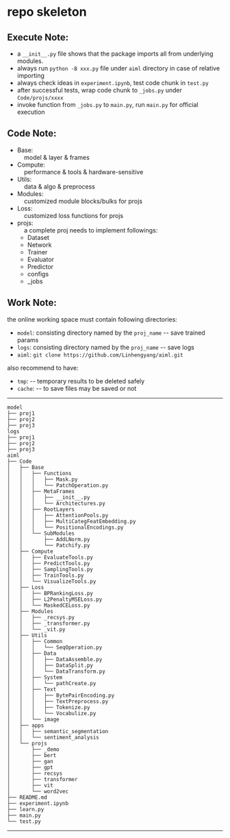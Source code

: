 # repo skeleton  
## Execute Note:  
* a `__init__.py` file shows that the package imports all from underlying modules.  
* always run `python -B xxx.py` file under `aiml` directory in case of relative importing  
* always check ideas in `experiment.ipynb`, test code chunk in `test.py`
* after successful tests, wrap code chunk to `_jobs.py` under `Code/projs/xxxx`
* invoke function from `_jobs.py` to `main.py`, run `main.py` for official execution

## Code Note:
* Base:  
&nbsp;&nbsp;&nbsp;&nbsp;model & layer & frames
* Compute:  
&nbsp;&nbsp;&nbsp;&nbsp;performance & tools & hardware-sensitive  
* Utils:  
&nbsp;&nbsp;&nbsp;&nbsp;data & algo & preprocess  
* Modules:  
&nbsp;&nbsp;&nbsp;&nbsp;customized module blocks/bulks for projs
* Loss:  
&nbsp;&nbsp;&nbsp;&nbsp;customized loss functions for projs
* projs:  
&nbsp;&nbsp;&nbsp;&nbsp;a complete proj needs to implement followings:
    * Dataset
    * Network
    * Trainer
    * Evaluator
    * Predictor
    * configs
    * _jobs

## Work Note:

the online working space must contain following directories:  
* `model`: consisting directory named by the `proj_name` -- save trained params
* `logs`: consisting directory named by the `proj_name`  -- save logs
* `aiml`: `git clone https://github.com/Linhengyang/aiml.git`

also recommend to have:
* `tmp`: -- temporary results to be deleted safely
* `cache`: -- to save files may be saved or not

---
    model
    ├── proj1
    ├── proj2
    ├── proj3
    logs
    ├── proj1
    ├── proj2
    ├── proj3
    aiml
    ├── Code
    │   ├── Base
    │   │   ├── Functions
    │   │   │   ├── Mask.py
    │   │   │   └── PatchOperation.py
    │   │   ├── MetaFrames
    │   │   │   ├── __init__.py
    │   │   │   └── Architectures.py
    │   │   ├── RootLayers
    │   │   │   ├── AttentionPools.py
    │   │   │   ├── MultiCategFeatEmbedding.py
    │   │   │   └── PositionalEncodings.py
    │   │   └── SubModules
    │   │       ├── AddLNorm.py
    │   │       └── Patchify.py
    │   ├── Compute
    │   │   ├── EvaluateTools.py
    │   │   ├── PredictTools.py
    │   │   ├── SamplingTools.py
    │   │   ├── TrainTools.py
    │   │   └── VisualizeTools.py
    │   ├── Loss
    │   │   ├── BPRankingLoss.py
    │   │   ├── L2PenaltyMSELoss.py
    │   │   └── MaskedCELoss.py
    │   ├── Modules
    │   │   ├── _recsys.py
    │   │   ├── _transformer.py
    │   │   └── _vit.py
    │   ├── Utils
    │   │   ├── Common
    │   │   │   └── SeqOperation.py
    │   │   ├── Data
    │   │   │   ├── DataAssemble.py
    │   │   │   ├── DataSplit.py
    │   │   │   └── DataTransform.py
    │   │   ├── System
    │   │   │   └── pathCreate.py
    │   │   ├── Text
    │   │   │   ├── BytePairEncoding.py
    │   │   │   ├── TextPreprocess.py
    │   │   │   ├── Tokenize.py
    │   │   │   └── Vocabulize.py
    │   │   └── image
    │   ├── apps
    │   │   ├── semantic_segmentation
    │   │   └── sentiment_analysis
    │   └── projs
    │       ├── _demo
    │       ├── bert
    │       ├── gan
    │       ├── gpt
    │       ├── recsys
    │       ├── transformer
    │       ├── vit
    │       └── word2vec
    ├── README.md
    ├── experiment.ipynb
    ├── learn.py
    ├── main.py
    └── test.py
---